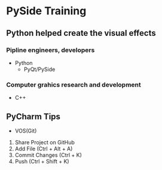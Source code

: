# PySide Training

## Python helped create the visual effects

### Pipline engineers, developers
* Python
  * PyQt/PySide

### Computer grahics research and development
* C++

## PyCharm Tips
* VOS(Git)
1. Share Project on GitHub
2. Add File (Ctrl + Alt + A)
3. Commit Changes (Ctrl + K)
4. Push (Ctrl + Shift + K)
